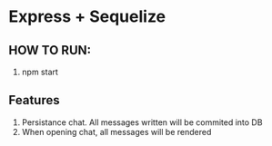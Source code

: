 # Express + Sequelize

## HOW TO RUN:
1. npm start

## Features
1. Persistance chat. All messages written will be commited into DB
2. When opening chat, all messages will be rendered